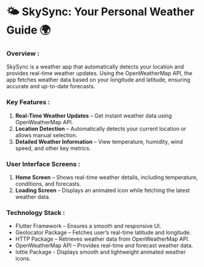 # 🌤️ SkySync: Your Personal Weather Guide 🌍

### Overview :

SkySync is a weather app that automatically detects your location and provides real-time weather updates. Using the OpenWeatherMap API, the app fetches weather data based on your longitude and latitude, ensuring accurate and up-to-date forecasts.

### Key Features :

1. **Real-Time Weather Updates** – Get instant weather data using OpenWeatherMap API.
2. **Location Detection** – Automatically detects your current location or allows manual selection.
3. **Detailed Weather Information** – View temperature, humidity, wind speed, and other key metrics.
   
### User Interface Screens :

1. **Home Screen** – Shows real-time weather details, including temperature, conditions, and forecasts.
2. **Loading Screen** – Displays an animated icon while fetching the latest weather data.


### Technology Stack :

- Flutter Framework – Ensures a smooth and responsive UI.
- Geolocator Package – Fetches user’s real-time latitude and longitude.
- HTTP Package – Retrieves weather data from OpenWeatherMap API.
- OpenWeatherMap API – Provides real-time and forecast weather data.
- lottie Package - Displays smooth and lightweight animated weather icons.




